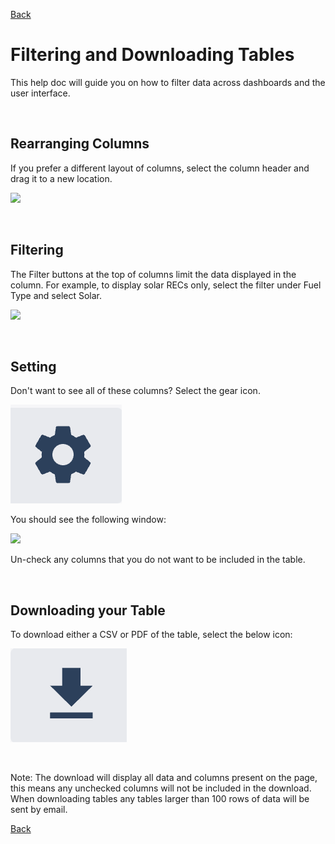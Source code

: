 [Back](https://mrets.github.io/Help/index)

# Filtering and Downloading Tables

This help doc will guide you on how to filter data across dashboards and the user interface.

<br>

## Rearranging Columns

If you prefer a different layout of columns, select the column header and drag it to a new location. 

![](https://github.com/mrets/photos/blob/master/filtering_tables1.gif?raw=true)

<br>

## Filtering

The Filter buttons at the top of columns limit the data displayed in the column. For example, to display solar RECs only, select the filter under Fuel Type and select Solar.


![](https://github.com/mrets/photos/blob/dd01870125e7f8502279645c7e5548b8b5ec00ed/Filtering_2.2.png)


<br>

## Setting

Don't want to see all of these columns? Select the gear icon.

![](https://github.com/markmrets/photos/blob/master/new%20gear%20.png?raw=true)

You should see the following window:


![](https://github.com/mrets/photos/blob/dd01870125e7f8502279645c7e5548b8b5ec00ed/Filtering_4.2.png)


Un-check any columns that you do not want to be included in the table.

<br>

## Downloading your Table

To download either a CSV or PDF of the table, select the below icon:

![](https://github.com/markmrets/photos/blob/master/new%20download.png?raw=true)

<br>

Note: The download will display all data and columns present on the page, this means any unchecked columns will not be included in the download. When downloading tables any tables larger than 100 rows of data will be sent by email. 

[Back](https://mrets.github.io/Help/index)
